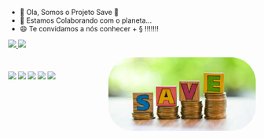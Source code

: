 - 🌱 Ola, Somos o Projeto Save 👋
- 💞️ Estamos Colaborando com o planeta...
- 😄 Te convidamos a nós conhecer + § !!!!!!!

<div>
  <a href="https://github.com/saveproject7">
  <img height="180em" src="https://github-readme-stats.vercel.app/api?username=saveproject7&show_icons=true&theme=react&include_all_commits=true&count_private=true"/>
  <img height="180em" src="https://github-readme-stats.vercel.app/api/top-langs/?username=saveproject7&layout=compact&langs_count=7&theme=react"/>
</div>
<div style="display: inline_block"><br>
  
  <img align="right" alt="save-pic" height="150" style="border-radius:50px;" src="https://github.com/saveproject7/saveproject7/blob/6e5a49a2cbf338fec3b0e5a433c4680fb5212b3e/SAVE.jpg">
  
</div>
  
  ##
 
<div>
  <a href = "mailto:psavep@outlook.com" target="_blank"><img src="https://img.shields.io/badge/-outlook-%23333?style=for-the-badge&logo=windows&logoColor=informational"></a>
  <a href="..." target="_blank"><img src="https://img.shields.io/badge/twitter-9146FF?style=for-the-badge&logo=twitter&logoColor=white"></a> 
 	<a href="..." target="_blank"><img src="https://img.shields.io/badge/facebook-9146FF?style=for-the-badge&logo=facebook&logoColor=white"></a> 
  <a href="..." target="_blank"><img src="https://img.shields.io/badge/instagram-9146FF?style=for-the-badge&logo=instagram&logoColor=white"></a> 
  <a href="..." target="_blank"><img src="https://img.shields.io/badge/-LinkedIn-%230077B5?style=for-the-badge&logo=linkedin&logoColor=white"></a> 
 
</div>


